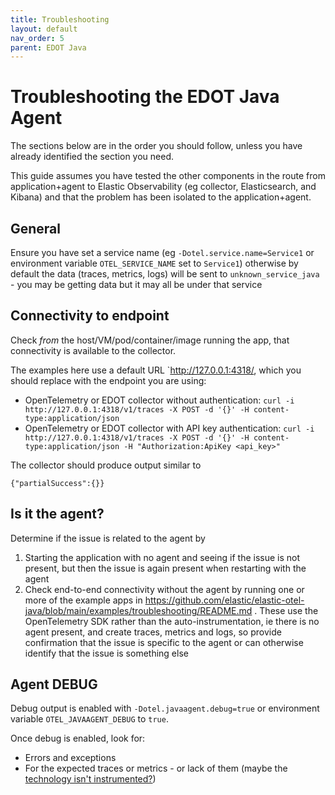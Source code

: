 ```yaml
---
title: Troubleshooting
layout: default
nav_order: 5
parent: EDOT Java
---
```


# Troubleshooting the EDOT Java Agent

The sections below are in the order you should follow, unless you have already identified the section you need.

This guide assumes you have tested the other components in the route from application+agent to Elastic Observability (eg collector, Elasticsearch, and Kibana) and that the problem has been isolated to the application+agent.

## General

Ensure you have set a service name (eg `-Dotel.service.name=Service1` or environment variable `OTEL_SERVICE_NAME` set to `Service1`) otherwise by default the data (traces, metrics, logs) will be sent to `unknown_service_java` - you may be getting data but it may all be under that service

## Connectivity to endpoint

Check _from_ the host/VM/pod/container/image running the app, that connectivity is available to the collector.

The examples here use a default URL `http://127.0.0.1:4318/, which you should replace with the endpoint you are using:

- OpenTelemetry or EDOT collector without authentication: `curl -i http://127.0.0.1:4318/v1/traces -X POST -d '{}' -H content-type:application/json`
- OpenTelemetry or EDOT collector with API key authentication: `curl -i http://127.0.0.1:4318/v1/traces -X POST -d '{}' -H content-type:application/json -H "Authorization:ApiKey <api_key>"`

The collector should produce output similar to
```
{"partialSuccess":{}}
```

## Is it the agent?

Determine if the issue is related to the agent by

1. Starting the application with no agent and seeing if the issue is not present, but then the issue is again present when restarting with the agent
2. Check end-to-end connectivity without the agent by running one or more of the example apps in https://github.com/elastic/elastic-otel-java/blob/main/examples/troubleshooting/README.md . These use the OpenTelemetry SDK rather than the auto-instrumentation, ie there is no agent present, and create traces, metrics and logs, so provide confirmation that the issue is specific to the agent or can otherwise identify that the issue is something else

## Agent DEBUG

Debug output is enabled with `-Dotel.javaagent.debug=true` or environment variable `OTEL_JAVAAGENT_DEBUG` to `true`. 

Once debug is enabled, look for:
- Errors and exceptions
- For the expected traces or metrics - or lack of them (maybe the [technology isn't instrumented?](https://github.com/open-telemetry/opentelemetry-java-instrumentation/blob/main/docs/supported-libraries.md))


